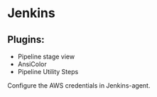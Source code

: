 # Jenkins

## Plugins:

* Pipeline stage view
* AnsiColor
* Pipeline Utility Steps   

Configure the AWS credentials in Jenkins-agent.